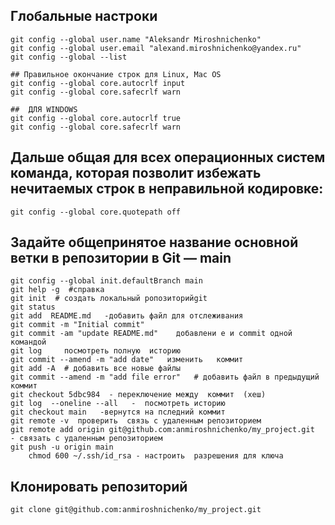 ##  Глобальные настроки

    git config --global user.name "Aleksandr Miroshnichenko"
    git config --global user.email "alexand.miroshnichenko@yandex.ru"
    git config --global --list 

    ## Правильное окончание строк для Linux, Mac OS
    git config --global core.autocrlf input 
    git config --global core.safecrlf warn
    
    ##  ДЛЯ WINDOWS  
    git config --global core.autocrlf true
    git config --global core.safecrlf warn

## Дальше общая для всех операционных систем команда, которая позволит избежать нечитаемых строк в неправильной кодировке:
    git config --global core.quotepath off

## Задайте общепринятое название основной ветки в репозитории в Git — main
    git config --global init.defaultBranch main
    git help -g  #справка    	
    git init  # создать локальный ропозиторийgit
    git status
    git add  README.md   -добавить файл для отслеживания
    git commit -m "Initial commit"
    git commit -am "update README.md"    добавлени е и commit одной командой 
    git log     посмотреть полную  историю 
    git commit --amend -m "add date"   изменить   коммит 
    git add -A  # добавить все новые файлы
    git commit --amend -m "add file error"   # добавить файл в предыдущий коммит
    git checkout 5dbc984  - переключение между  коммит  (хеш)
    git log  --oneline --all   -  посмотреть историю 
    git checkout main   -вернутся на пследний коммит
    git remote -v  проверить  связь с удаленным репозиторием
    git remote add origin git@github.com:anmiroshnichenko/my_project.git     - связать с удаленным репозиторием
    git push -u origin main   
		chmod 600 ~/.ssh/id_rsa - настроить  разрешения для ключа 
## Клонировать репозиторий
	git clone git@github.com:anmiroshnichenko/my_project.git	
